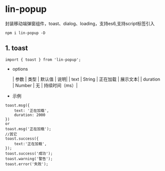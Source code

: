 # lin-popup
封装移动端弹窗组件，toast、dialog、loading，支持es6,支持script标签引入
```
npm i lin-popup -D
```
## 1. toast
```
import { toast } from 'lin-popup';
```
- options

     | 参数    | 类型   |  默认值  | 说明|
     | text    | String | 正在加载 | 展示文本|
     | duration | Number  |  无  | 持续时间（ms）|
- 示例
```
toast.msg({
    text: '正在加载',
    duration: 2000
})
or
toast.msg('正在加载');
//其它
toast.success({
    text:'正在加载',
});
toast.success('成功');
toast.warning('警告');
toast.error('失败');
```
